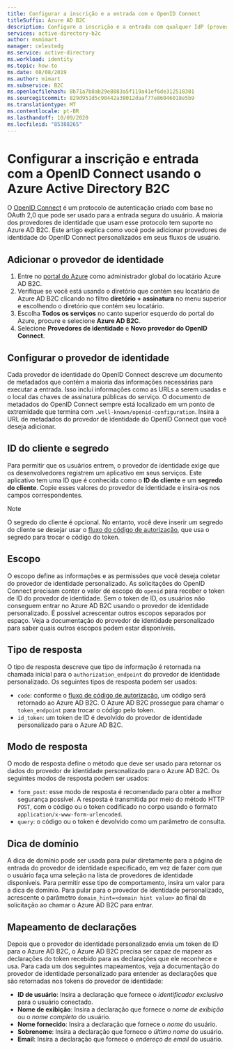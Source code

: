 ```yaml
---
title: Configurar a inscrição e a entrada com o OpenID Connect
titleSuffix: Azure AD B2C
description: Configure a inscrição e a entrada com qualquer IdP (provedor de identidade do OpenID Connect) no Azure Active Directory B2C.
services: active-directory-b2c
author: msmimart
manager: celestedg
ms.service: active-directory
ms.workload: identity
ms.topic: how-to
ms.date: 08/08/2019
ms.author: mimart
ms.subservice: B2C
ms.openlocfilehash: 8b71a7b8ab29e8083a5f119a41ef6de312518301
ms.sourcegitcommit: 829d951d5c90442a38012daaf77e86046018e5b9
ms.translationtype: MT
ms.contentlocale: pt-BR
ms.lasthandoff: 10/09/2020
ms.locfileid: "85388265"
---
```

# <a name="set-up-sign-up-and-sign-in-with-openid-connect-using-azure-active-directory-b2c"></a>Configurar a inscrição e entrada com a OpenID Connect usando o Azure Active Directory B2C

O [OpenID Connect](openid-connect.md) é um protocolo de autenticação criado com base no OAuth 2,0 que pode ser usado para a entrada segura do usuário. A maioria dos provedores de identidade que usam esse protocolo tem suporte no Azure AD B2C. Este artigo explica como você pode adicionar provedores de identidade do OpenID Connect personalizados em seus fluxos de usuário.

## <a name="add-the-identity-provider"></a>Adicionar o provedor de identidade

1. Entre no [portal do Azure](https://portal.azure.com/) como administrador global do locatário Azure AD B2C.
1. Verifique se você está usando o diretório que contém seu locatário de Azure AD B2C clicando no filtro **diretório + assinatura** no menu superior e escolhendo o diretório que contém seu locatário.
1. Escolha **Todos os serviços** no canto superior esquerdo do portal do Azure, procure e selecione **Azure AD B2C**.
1. Selecione **Provedores de identidade** e **Novo provedor do OpenID Connect**.

## <a name="configure-the-identity-provider"></a>Configurar o provedor de identidade

Cada provedor de identidade do OpenID Connect descreve um documento de metadados que contém a maioria das informações necessárias para executar a entrada. Isso inclui informações como as URLs a serem usadas e o local das chaves de assinatura públicas do serviço. O documento de metadados do OpenID Connect sempre está localizado em um ponto de extremidade que termina com `.well-known/openid-configuration`. Insira a URL de metadados do provedor de identidade do OpenID Connect que você deseja adicionar.

## <a name="client-id-and-secret"></a>ID do cliente e segredo

Para permitir que os usuários entrem, o provedor de identidade exige que os desenvolvedores registrem um aplicativo em seus serviços. Este aplicativo tem uma ID que é conhecida como o **ID do cliente** e um **segredo do cliente**. Copie esses valores do provedor de identidade e insira-os nos campos correspondentes.

> [!NOTE]
> O segredo do cliente é opcional. No entanto, você deve inserir um segredo do cliente se desejar usar o [fluxo do código de autorização](https://openid.net/specs/openid-connect-core-1_0.html#CodeFlowAuth), que usa o segredo para trocar o código do token.

## <a name="scope"></a>Escopo

O escopo define as informações e as permissões que você deseja coletar do provedor de identidade personalizado. As solicitações do OpenID Connect precisam conter o valor de escopo do `openid` para receber o token de ID do provedor de identidade. Sem o token de ID, os usuários não conseguem entrar no Azure AD B2C usando o provedor de identidade personalizado. É possível acrescentar outros escopos separados por espaço. Veja a documentação do provedor de identidade personalizado para saber quais outros escopos podem estar disponíveis.

## <a name="response-type"></a>Tipo de resposta

O tipo de resposta descreve que tipo de informação é retornada na chamada inicial para o `authorization_endpoint` do provedor de identidade personalizado. Os seguintes tipos de resposta podem ser usados:

* `code`: conforme o [fluxo de código de autorização](https://openid.net/specs/openid-connect-core-1_0.html#CodeFlowAuth), um código será retornado ao Azure AD B2C. O Azure AD B2C prossegue para chamar o `token_endpoint` para trocar o código pelo token.
* `id_token`: um token de ID é devolvido do provedor de identidade personalizado para o Azure AD B2C.

## <a name="response-mode"></a>Modo de resposta

O modo de resposta define o método que deve ser usado para retornar os dados do provedor de identidade personalizado para o Azure AD B2C. Os seguintes modos de resposta podem ser usados:

* `form_post`: esse modo de resposta é recomendado para obter a melhor segurança possível. A resposta é transmitida por meio do método HTTP `POST`, com o código ou o token codificado no corpo usando o formato `application/x-www-form-urlencoded`.
* `query`: o código ou o token é devolvido como um parâmetro de consulta.

## <a name="domain-hint"></a>Dica de domínio

A dica de domínio pode ser usada para pular diretamente para a página de entrada do provedor de identidade especificado, em vez de fazer com que o usuário faça uma seleção na lista de provedores de identidade disponíveis. Para permitir esse tipo de comportamento, insira um valor para a dica de domínio. Para pular para o provedor de identidade personalizado, acrescente o parâmetro `domain_hint=<domain hint value>` ao final da solicitação ao chamar o Azure AD B2C para entrar.

## <a name="claims-mapping"></a>Mapeamento de declarações

Depois que o provedor de identidade personalizado envia um token de ID para o Azure AD B2C, o Azure AD B2C precisa ser capaz de mapear as declarações do token recebido para as declarações que ele reconhece e usa. Para cada um dos seguintes mapeamentos, veja a documentação do provedor de identidade personalizado para entender as declarações que são retornadas nos tokens do provedor de identidade:

* **ID de usuário**: Insira a declaração que fornece o *identificador exclusivo* para o usuário conectado.
* **Nome de exibição**: Insira a declaração que fornece o *nome de exibição* ou o *nome completo* do usuário.
* **Nome fornecido**: Insira a declaração que fornece o *nome* do usuário.
* **Sobrenome**: Insira a declaração que fornece o *último nome* do usuário.
* **Email**: Insira a declaração que fornece o *endereço de email* do usuário.
